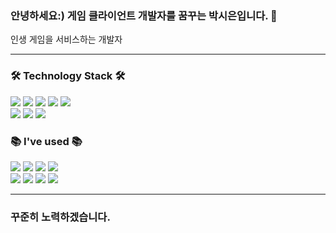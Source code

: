 ### 안녕하세요:) 게임 클라이언트 개발자를 꿈꾸는 박시은입니다. 👋

인생 게임을 서비스하는 개발자

---    

<div>       
    <h3> 🛠 Technology Stack 🛠 </h3>
    <p>
    <img src="https://img.shields.io/badge/Python-3766AB?style=flat-square&logo=Python&logoColor=white"/>
    <img src="https://img.shields.io/badge/C-informational?style=flat-square&logo=C&logoColor=white">
    <img src="https://img.shields.io/badge/C++-blue?style=flat-square&logo=C%2B%2B&logoColor=white">
    <img src="https://img.shields.io/badge/C%23-green?style=flat-square&logo=C Sharp&logoColor=white">
    <img src="https://img.shields.io/badge/JavaScript-yellow?style=flat-square&logo=JavaScript&logoColor=white">
    <br>
    <img src="https://img.shields.io/badge/Unity-000000?style=flat-square&logo=Unity&logoColor=white">
    <img src="https://img.shields.io/badge/UE5-000000?style=flat-square&logo=UnrealEngine&logoColor=white">
    <img src="https://img.shields.io/badge/Visual Studio-5C2D91?style=flat-square&logo=visualstudio&logoColor=white">
    </p>
</div>
<div>       
    <h3>📚 I've used 📚</h3>
    <p>
    <img src="https://img.shields.io/badge/HTML-E34F26?style=flat-square&logo=html5&logoColor=white"/>
    <img src="https://img.shields.io/badge/CSS-1572B6?style=flat-square&logo=css3&logoColor=white"/>
    <img src="https://img.shields.io/badge/JAVA-007396?style=flat-square&logo=java&logoColor=white">
    <img src="https://img.shields.io/badge/MySQL-4479A1?style=flat-square&logo=MySQL&logoColor=white"/>
    <br>
    <img src="https://img.shields.io/badge/Eclipse-2C2255?style=flat-square&logo=Eclipse%20IDE&logoColor=white">
    <img src="https://img.shields.io/badge/Android Studio-3DDC84?style=flat-square&logo=androidstudio&logoColor=white">
    <img src="https://img.shields.io/badge/github-181717?style=flat-square&logo=github&logoColor=white">
    <img src="https://img.shields.io/badge/git-F05032?style=flat-square&logo=git&logoColor=white">
    </p>
</div>


---

### 꾸준히 노력하겠습니다.

